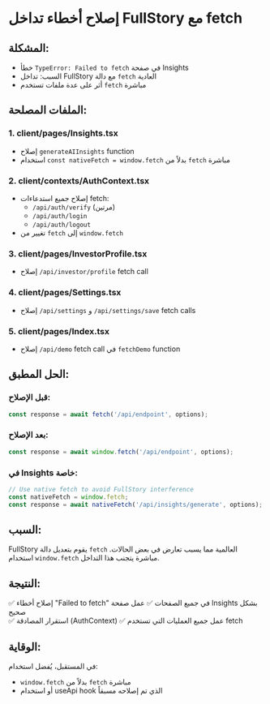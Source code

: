 # إصلاح أخطاء تداخل FullStory مع fetch

## المشكلة:
- خطأ `TypeError: Failed to fetch` في صفحة Insights
- السبب: تداخل FullStory مع دالة `fetch` العادية
- أثر على عدة ملفات تستخدم `fetch` مباشرة

## الملفات المصلحة:

### 1. **client/pages/Insights.tsx**
- إصلاح `generateAIInsights` function
- استخدام `const nativeFetch = window.fetch` بدلاً من `fetch` مباشرة

### 2. **client/contexts/AuthContext.tsx**  
- إصلاح جميع استدعاءات fetch:
  - `/api/auth/verify` (مرتين)
  - `/api/auth/login`
  - `/api/auth/logout`
- تغيير من `fetch` إلى `window.fetch`

### 3. **client/pages/InvestorProfile.tsx**
- إصلاح `/api/investor/profile` fetch call

### 4. **client/pages/Settings.tsx**
- إصلاح `/api/settings` و `/api/settings/save` fetch calls

### 5. **client/pages/Index.tsx**
- إصلاح `/api/demo` fetch call في `fetchDemo` function

## الحل المطبق:

### قبل الإصلاح:
```javascript
const response = await fetch('/api/endpoint', options);
```

### بعد الإصلاح:
```javascript
const response = await window.fetch('/api/endpoint', options);
```

### في Insights خاصة:
```javascript
// Use native fetch to avoid FullStory interference
const nativeFetch = window.fetch;
const response = await nativeFetch('/api/insights/generate', options);
```

## السبب:
FullStory يقوم بتعديل دالة `fetch` العالمية مما يسبب تعارض في بعض الحالات. استخدام `window.fetch` مباشرة يتجنب هذا التداخل.

## النتيجة:
✅ إصلاح أخطاء "Failed to fetch" في جميع الصفحات
✅ عمل صفحة Insights بشكل صحيح  
✅ استقرار المصادقة (AuthContext)
✅ عمل جميع العمليات التي تستخدم fetch

## الوقاية:
في المستقبل، يُفضل استخدام:
- `window.fetch` بدلاً من `fetch` مباشرة
- أو استخدام useApi hook الذي تم إصلاحه مسبقاً
